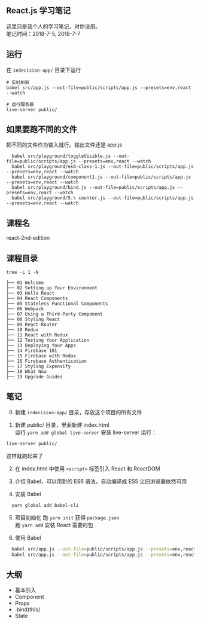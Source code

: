 ## React.js 学习笔记
这里只是我个人的学习笔记，对你没用。     
笔记时间：2018-7-5, 2018-7-7

## 运行
在 `indecision-app/` 目录下运行
```
# 实时刷新
babel src/app.js --out-file=public/scripts/app.js --presets=env,react --watch

# 运行服务器
live-server public/
```

## 如果要跑不同的文件
把不同的文件作为输入就行。输出文件还是 app.js    
```
  babel src/playground/toggleVisible.js --out-file=public/scripts/app.js --presets=env,react --watch
  babel src/playground/es6-class-1.js --out-file=public/scripts/app.js --presets=env,react --watch
  babel src/playground/component1.js --out-file=public/scripts/app.js --presets=env,react --watch
  babel src/playground/bind.js --out-file=public/scripts/app.js --presets=env,react --watch
  babel src/playground/5.\ counter.js --out-file=public/scripts/app.js --presets=env,react --watch
```

## 课程名
react-2nd-edition

## 课程目录
`tree -L 1 -N`
```
├── 01 Welcome
├── 02 Setting up Your Environment
├── 03 Hello React
├── 04 React Components
├── 05 Stateless Functional Components
├── 06 Webpack
├── 07 Using a Third-Party Component
├── 08 Styling React
├── 09 React-Router
├── 10 Redux
├── 11 React with Redux
├── 12 Testing Your Application
├── 13 Deploying Your Apps
├── 14 Firebase 101
├── 15 Firebase with Redux
├── 16 Firebase Authentication
├── 17 Styling Expensify
├── 18 What Now
├── 19 Upgrade Guides
```

## 笔记
0. 新建 `indecision-app/` 目录，存放这个项目的所有文件

1. 新建 public/ 目录，里面新建 index.html    
运行 `yarn add global live-server` 安装 live-server
运行：  
```bash
live-server public/
```
这样就跑起来了    

2. 在 index.html 中使用 `<script>` 标签引入 React 和 ReactDOM  

3. 介绍 Babel，可以用新的 ES6 语法，自动编译成 ES5 让旧浏览器依然可用     

4. 安装 Babel
```bash
  yarn global add babel-cli
```

5. 项目初始化
跑 `yarn init` 获得 `package.json`       
跑 `yarn add`  安装 React 需要的包        


6. 使用 Babel
```bash
  babel src/app.js --out-file=public/scripts/app.js --presets=env,react
  babel src/app.js --out-file=public/scripts/app.js --presets=env,react --watch
```


## 大纲
* 基本引入
* Component
* Props
* .bind(this)
* State